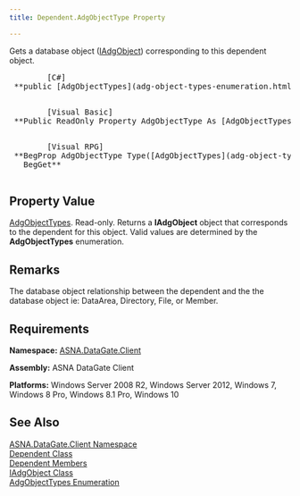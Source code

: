 ```yaml
---
title: Dependent.AdgObjectType Property

---
```


Gets a database object ([IAdgObject](iadg-object-class.html)) corresponding to this dependent object.
<pre class="prettyprint">
        <span class="lang">[C#]</span>
 **public [AdgObjectTypes](adg-object-types-enumeration.html) AdgObjectType { get; }** 
      </pre>
<pre class="prettyprint">
        <span class="lang">[Visual Basic] </span>
 **Public ReadOnly Property AdgObjectType As [AdgObjectTypes](adg-object-types-enumeration.html)** 
      </pre>
<pre class="prettyprint">
        <span class="lang">[Visual RPG]</span>
 **BegProp AdgObjectType Type([AdgObjectTypes](adg-object-types-enumeration.html)) Access(*Public)
   BegGet** 
      </pre>

## Property Value

[AdgObjectTypes](adg-object-types-enumeration.html). Read-only. Returns a **IAdgObject** object that corresponds to the dependent for this object. Valid values are determined by the **AdgObjectTypes** enumeration.
## Remarks

The database object relationship between the dependent and the the database object ie: DataArea, Directory, File, or Member.
## Requirements

**Namespace:** [ASNA.DataGate.Client](datagate-client-namespace.html) 

**Assembly:** ASNA DataGate Client

**Platforms:** Windows Server 2008 R2, Windows Server 2012, Windows 7, Windows 8 Pro, Windows 8.1 Pro, Windows 10
## See Also


[ASNA.DataGate.Client Namespace](datagate-client-namespace.html)
      <br />
[Dependent Class](dependent-class.html)
      <br />
[Dependent Members](dependent-members.html)
      <br />
[IAdgObject Class](iadg-object-class.html)
      <br />
[AdgObjectTypes Enumeration](adg-object-types-enumeration.html)

